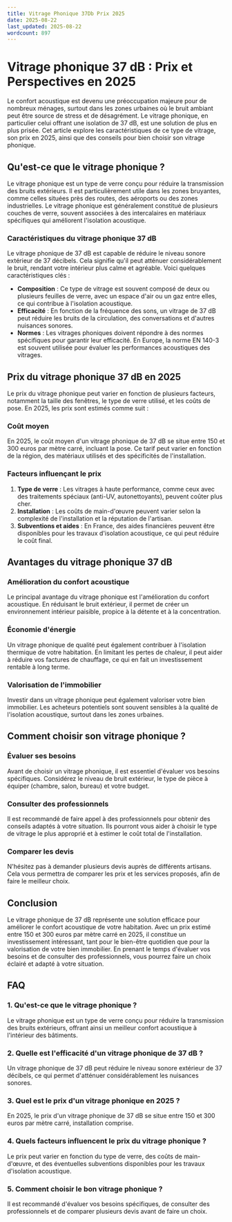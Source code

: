 ```yaml
---
title: Vitrage Phonique 37Db Prix 2025
date: 2025-08-22
last_updated: 2025-08-22
wordcount: 897
---
```


# Vitrage phonique 37 dB : Prix et Perspectives en 2025

Le confort acoustique est devenu une préoccupation majeure pour de nombreux ménages, surtout dans les zones urbaines où le bruit ambiant peut être source de stress et de désagrément. Le vitrage phonique, en particulier celui offrant une isolation de 37 dB, est une solution de plus en plus prisée. Cet article explore les caractéristiques de ce type de vitrage, son prix en 2025, ainsi que des conseils pour bien choisir son vitrage phonique.

## Qu'est-ce que le vitrage phonique ?

Le vitrage phonique est un type de verre conçu pour réduire la transmission des bruits extérieurs. Il est particulièrement utile dans les zones bruyantes, comme celles situées près des routes, des aéroports ou des zones industrielles. Le vitrage phonique est généralement constitué de plusieurs couches de verre, souvent associées à des intercalaires en matériaux spécifiques qui améliorent l'isolation acoustique.

### Caractéristiques du vitrage phonique 37 dB

Le vitrage phonique de 37 dB est capable de réduire le niveau sonore extérieur de 37 décibels. Cela signifie qu'il peut atténuer considérablement le bruit, rendant votre intérieur plus calme et agréable. Voici quelques caractéristiques clés :

- **Composition** : Ce type de vitrage est souvent composé de deux ou plusieurs feuilles de verre, avec un espace d'air ou un gaz entre elles, ce qui contribue à l'isolation acoustique.
- **Efficacité** : En fonction de la fréquence des sons, un vitrage de 37 dB peut réduire les bruits de la circulation, des conversations et d'autres nuisances sonores.
- **Normes** : Les vitrages phoniques doivent répondre à des normes spécifiques pour garantir leur efficacité. En Europe, la norme EN 140-3 est souvent utilisée pour évaluer les performances acoustiques des vitrages.

## Prix du vitrage phonique 37 dB en 2025

Le prix du vitrage phonique peut varier en fonction de plusieurs facteurs, notamment la taille des fenêtres, le type de verre utilisé, et les coûts de pose. En 2025, les prix sont estimés comme suit :

### Coût moyen

En 2025, le coût moyen d'un vitrage phonique de 37 dB se situe entre 150 et 300 euros par mètre carré, incluant la pose. Ce tarif peut varier en fonction de la région, des matériaux utilisés et des spécificités de l'installation.

### Facteurs influençant le prix

1. **Type de verre** : Les vitrages à haute performance, comme ceux avec des traitements spéciaux (anti-UV, autonettoyants), peuvent coûter plus cher.
2. **Installation** : Les coûts de main-d'œuvre peuvent varier selon la complexité de l'installation et la réputation de l'artisan.
3. **Subventions et aides** : En France, des aides financières peuvent être disponibles pour les travaux d'isolation acoustique, ce qui peut réduire le coût final.

## Avantages du vitrage phonique 37 dB

### Amélioration du confort acoustique

Le principal avantage du vitrage phonique est l'amélioration du confort acoustique. En réduisant le bruit extérieur, il permet de créer un environnement intérieur paisible, propice à la détente et à la concentration.

### Économie d'énergie

Un vitrage phonique de qualité peut également contribuer à l'isolation thermique de votre habitation. En limitant les pertes de chaleur, il peut aider à réduire vos factures de chauffage, ce qui en fait un investissement rentable à long terme.

### Valorisation de l'immobilier

Investir dans un vitrage phonique peut également valoriser votre bien immobilier. Les acheteurs potentiels sont souvent sensibles à la qualité de l'isolation acoustique, surtout dans les zones urbaines.

## Comment choisir son vitrage phonique ?

### Évaluer ses besoins

Avant de choisir un vitrage phonique, il est essentiel d'évaluer vos besoins spécifiques. Considérez le niveau de bruit extérieur, le type de pièce à équiper (chambre, salon, bureau) et votre budget.

### Consulter des professionnels

Il est recommandé de faire appel à des professionnels pour obtenir des conseils adaptés à votre situation. Ils pourront vous aider à choisir le type de vitrage le plus approprié et à estimer le coût total de l'installation.

### Comparer les devis

N'hésitez pas à demander plusieurs devis auprès de différents artisans. Cela vous permettra de comparer les prix et les services proposés, afin de faire le meilleur choix.

## Conclusion

Le vitrage phonique de 37 dB représente une solution efficace pour améliorer le confort acoustique de votre habitation. Avec un prix estimé entre 150 et 300 euros par mètre carré en 2025, il constitue un investissement intéressant, tant pour le bien-être quotidien que pour la valorisation de votre bien immobilier. En prenant le temps d'évaluer vos besoins et de consulter des professionnels, vous pourrez faire un choix éclairé et adapté à votre situation.

## FAQ

### 1. Qu'est-ce que le vitrage phonique ?

Le vitrage phonique est un type de verre conçu pour réduire la transmission des bruits extérieurs, offrant ainsi un meilleur confort acoustique à l'intérieur des bâtiments.

### 2. Quelle est l'efficacité d'un vitrage phonique de 37 dB ?

Un vitrage phonique de 37 dB peut réduire le niveau sonore extérieur de 37 décibels, ce qui permet d'atténuer considérablement les nuisances sonores.

### 3. Quel est le prix d'un vitrage phonique en 2025 ?

En 2025, le prix d'un vitrage phonique de 37 dB se situe entre 150 et 300 euros par mètre carré, installation comprise.

### 4. Quels facteurs influencent le prix du vitrage phonique ?

Le prix peut varier en fonction du type de verre, des coûts de main-d'œuvre, et des éventuelles subventions disponibles pour les travaux d'isolation acoustique.

### 5. Comment choisir le bon vitrage phonique ?

Il est recommandé d'évaluer vos besoins spécifiques, de consulter des professionnels et de comparer plusieurs devis avant de faire un choix.